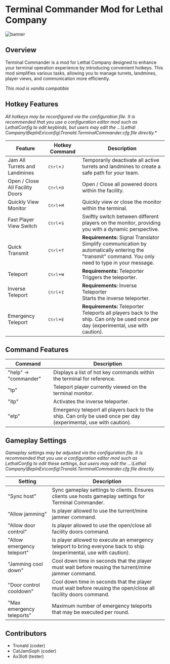 # Terminal Commander Mod for Lethal Company

![banner](https://github.com/Tronald/TerminalCommander/blob/main/banner.jpg?raw=true)

## Overview

Terminal Commander is a mod for Lethal Company designed to enhance your terminal operation experience by introducing convenient hotkeys. This mod simplifies various tasks, allowing you to manage turrets, landmines, player views, and communication more efficiently.

*This mod is vanilla compatible*

## Hotkey Features

*All hotkeys may be reconfigured via the configuration file. It is recommended that you use a configuration editor mod such as LethalConfig to edit keybinds, but users may edit the ...\Lethal Company\BepInEx\config\Tronald.TerminalCommander.cfg file directly.**

| Feature                          | Hotkey Command                 | Description                                                                                            |
|----------------------------------|----------------------|--------------------------------------------------------------------------------------------------------|
| Jam All Turrets and Landmines    | <kbd>Ctrl</kbd>+<kbd>J</kbd> | Temporarily deactivate all active turrets and landmines to create a safe path for your team.           |
| Open / Close All Facility Doors   | <kbd>Ctrl</kbd>+<kbd>D</kbd> | Open / Close all powered doors within the facility.                                                    |
| Quickly View Monitor              | <kbd>Ctrl</kbd>+<kbd>M</kbd> | Quickly view or close the monitor within the terminal.                                                  |
| Fast Player View Switch           | <kbd>Ctrl</kbd>+<kbd>S</kbd> | Swiftly switch between different players on the monitor, providing you with a dynamic perspective.     |
| Quick Transmit                    | <kbd>Ctrl</kbd>+<kbd>T</kbd> | **Requirements:** Signal Translator <br> Simplify communication by automatically entering the "transmit" command. You only need to type in your message. |
| Teleport                    | <kbd>Ctrl</kbd>+<kbd>W</kbd> | **Requirements:** Teleporter <br> Triggers the teleporter. |
| Inverse Teleport                    | <kbd>Ctrl</kbd>+<kbd>I</kbd> | **Requirements:** Inverse Teleporter <br> Starts the inverse teleporter. |
| Emergency Teleport                    | <kbd>Ctrl</kbd>+<kbd>E</kbd> | **Requirements:** Teleporter <br> Teleports all players back to the ship. Can only be used once per day (experimental, use with caution). |

## Command Features

| Command                         | Description                                                                                            |
|----------------------------------|--------------------------------------------------------------------------------------------------------|
| "help" -> "commander"    | Displays a list of hot key commands within the terminal for reference.           |
|"tp"| Teleport player currently viewed on the terminal monitor. |
| "itp" | Activates the inverse teleporter.|
| "etp"  | Emergency teleport all players back to the ship. Can only be used once per day (experimental, use with caution). |

## Gameplay Settings

*Gameplay settings may be adjusted via the configuration file. It is recommended that you use a configuration editor mod such as LethalConfig to edit these settings, but users may edit the ...\Lethal Company\BepInEx\config\Tronald.TerminalCommander.cfg file directly.*

| Setting                         | Description                                                                                            |
|----------------------------------|--------------------------------------------------------------------------------------------------------|
| "Sync host"	| Sync gameplay settings to clients. Ensures clients use hosts gameplay settings for Terminal Commander.	|
| "Allow jamming"    | Is player allowed to use the turrent/mine jammer command.           |
| "Allow door control"| Is player allowed to use the open/close all facility doors command. |
| "Allow emergency teleport"| Is player allowed to execute an emergency teleport to bring everyone back to ship (experimental, use with caution). |
| "Jamming cool down" | Cool down time in seconds that the player must wait before reusing the turrent/mine jammer command.|
| "Door control cooldown" | Cool down time in seconds that the player must wait before reusing the open/close all facility doors command.|
| "Max emergency teleports" | Maximum number of emergency teleports that may be executed per round.|

## Contributors

* Tronald (coder)
* CatJamSoph (coder)
* Ax3lotl (tester)
